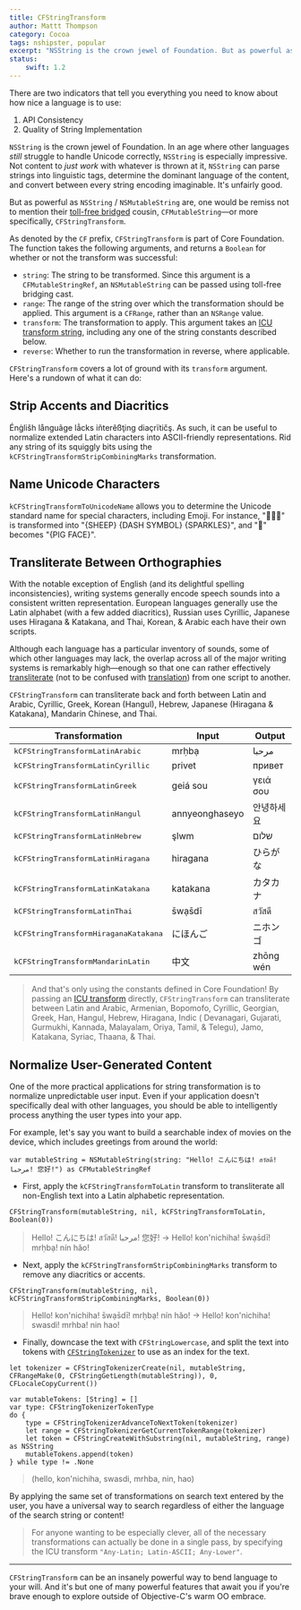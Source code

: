 ```yaml
---
title: CFStringTransform
author: Mattt Thompson
category: Cocoa
tags: nshipster, popular
excerpt: "NSString is the crown jewel of Foundation. But as powerful as it is, one would be remiss not to mention its toll-free bridged cousin, CFMutableString—or more specifically, CFStringTransform."
status:
    swift: 1.2
---
```


There are two indicators that tell you everything you need to know about how nice a language is to use:

1. API Consistency
2. Quality of String Implementation

`NSString` is the crown jewel of Foundation. In an age where other languages _still_ struggle to handle Unicode correctly, `NSString` is especially impressive. Not content to _just work_ with whatever is thrown at it, `NSString` can parse strings into linguistic tags, determine the dominant language of the content, and convert between every string encoding imaginable. It's unfairly good.

But as powerful as `NSString` / `NSMutableString` are, one would be remiss not to mention their [toll-free bridged](http://developer.apple.com/library/ios/#documentation/CoreFoundation/Conceptual/CFDesignConcepts/Articles/tollFreeBridgedTypes.html) cousin, `CFMutableString`—or more specifically, `CFStringTransform`.

As denoted by the `CF` prefix, `CFStringTransform` is part of Core Foundation. The function takes the following arguments, and returns a `Boolean` for whether or not the transform was successful:

- `string`: The string to be transformed. Since this argument is a `CFMutableStringRef`, an `NSMutableString` can be passed using toll-free bridging cast.
- `range`: The range of the string over which the transformation should be applied. This argument is a `CFRange`, rather than an `NSRange` value.
- `transform`: The transformation to apply. This argument takes an [ICU transform string](http://userguide.icu-project.org/transforms/general), including any one of the string constants described below.
- `reverse`: Whether to run the transformation in reverse, where applicable.

`CFStringTransform` covers a lot of ground with its `transform` argument. Here's a rundown of what it can do:

## Strip Accents and Diacritics

Énġlišh långuãge lẳcks iñterêßţing diaçrïtičş. As such, it can be useful to normalize extended Latin characters into ASCII-friendly representations. Rid any string of its squiggly bits using the `kCFStringTransformStripCombiningMarks` transformation.

## Name Unicode Characters

`kCFStringTransformToUnicodeName` allows you to determine the Unicode standard name for special characters, including Emoji. For instance, "🐑💨✨" is transformed into "{SHEEP} {DASH SYMBOL} {SPARKLES}", and "🐷" becomes "{PIG FACE}".

## Transliterate Between Orthographies

With the notable exception of English (and its delightful spelling inconsistencies), writing systems generally encode speech sounds into a consistent written representation. European languages generally use the Latin alphabet (with a few added diacritics), Russian uses Cyrillic, Japanese uses Hiragana & Katakana, and Thai, Korean, & Arabic each have their own scripts.

Although each language has a particular inventory of sounds, some of which other languages may lack, the overlap across all of the major writing systems is remarkably high—enough so that one can rather effectively [transliterate](http://en.wikipedia.org/wiki/Transliteration) (not to be confused with [translation](http://en.wikipedia.org/wiki/Translation)) from one script to another.

`CFStringTransform` can transliterate back and forth between Latin and Arabic, Cyrillic, Greek, Korean (Hangul), Hebrew, Japanese (Hiragana & Katakana), Mandarin Chinese, and Thai.

<table>
  <thead>
    <tr>
      <th>Transformation</th>
      <th>Input</th>
      <th>Output</th>
    </tr>
  </thead>
  <tbody>
    <tr>
      <td><tt>kCFStringTransformLatinArabic</tt></td>
      <td>mrḥbạ</td>
      <td>مرحبا</td>
    </tr>
    <tr>
      <td><tt>kCFStringTransformLatinCyrillic</tt></td>
      <td>privet</td>
      <td>привет</td>
    </tr>
    <tr>
      <td><tt>kCFStringTransformLatinGreek</tt></td>
      <td>geiá sou</td>
      <td>γειά σου</td>
    </tr>
    <tr>
      <td><tt>kCFStringTransformLatinHangul</tt></td>
      <td>annyeonghaseyo</td>
      <td>안녕하세요</td>
    </tr>
    <tr>
      <td><tt>kCFStringTransformLatinHebrew</tt></td>
      <td>şlwm</td>
      <td>שלום</td>
    </tr>
    <tr>
      <td><tt>kCFStringTransformLatinHiragana</tt></td>
      <td>hiragana</td>
      <td>ひらがな</td>
    </tr>
    <tr>
      <td><tt>kCFStringTransformLatinKatakana</tt></td>
      <td>katakana</td>
      <td>カタカナ</td>
    </tr>
    <tr>
      <td><tt>kCFStringTransformLatinThai</tt></td>
      <td>s̄wạs̄dī</td>
      <td>สวัสดี</td>
    </tr>
    <tr>
      <td><tt>kCFStringTransformHiraganaKatakana</tt></td>
      <td>にほんご</td>
      <td>ニホンゴ</td>
    </tr>
    <tr>
      <td><tt>kCFStringTransformMandarinLatin</tt></td>
      <td>中文</td>
      <td>zhōng wén</td>
    </tr>
  </tbody>
</table>

> And that's only using the constants defined in Core Foundation! By passing an [ICU transform](http://userguide.icu-project.org/transforms/general#TOC-ICU-Transliterators) directly, `CFStringTransform` can transliterate between Latin and Arabic, Armenian, Bopomofo, Cyrillic, Georgian, Greek, Han, Hangul, Hebrew, Hiragana, Indic ( Devanagari, Gujarati, Gurmukhi, Kannada, Malayalam, Oriya, Tamil, & Telegu), Jamo, Katakana, Syriac, Thaana, & Thai.

## Normalize User-Generated Content

One of the more practical applications for string transformation is to normalize unpredictable user input. Even if your application doesn't specifically deal with other languages, you should be able to intelligently process anything the user types into your app.

For example, let's say you want to build a searchable index of movies on the device, which includes greetings from around the world:

~~~{swift}
var mutableString = NSMutableString(string: "Hello! こんにちは! สวัสดี! مرحبا! 您好!") as CFMutableStringRef
~~~

- First, apply the `kCFStringTransformToLatin` transform to transliterate all non-English text into a Latin alphabetic representation.

~~~{swift}
CFStringTransform(mutableString, nil, kCFStringTransformToLatin, Boolean(0))
~~~

> Hello! こんにちは! สวัสดี! مرحبا! 您好! →
> Hello! kon'nichiha! s̄wạs̄dī! mrḥbạ! nín hǎo!

- Next, apply the `kCFStringTransformStripCombiningMarks` transform to remove any diacritics or accents.

~~~{swift}
CFStringTransform(mutableString, nil, kCFStringTransformStripCombiningMarks, Boolean(0))
~~~

> Hello! kon'nichiha! s̄wạs̄dī! mrḥbạ! nín hǎo! →
> Hello! kon'nichiha! swasdi! mrhba! nin hao!

- Finally, downcase the text with `CFStringLowercase`, and split the text into tokens with [`CFStringTokenizer`](https://developer.apple.com/library/mac/#documentation/CoreFoundation/Reference/CFStringTokenizerRef/Reference/reference.html) to use as an index for the text.

~~~{swift}
let tokenizer = CFStringTokenizerCreate(nil, mutableString, CFRangeMake(0, CFStringGetLength(mutableString)), 0, CFLocaleCopyCurrent())

var mutableTokens: [String] = []
var type: CFStringTokenizerTokenType
do {
    type = CFStringTokenizerAdvanceToNextToken(tokenizer)
    let range = CFStringTokenizerGetCurrentTokenRange(tokenizer)
    let token = CFStringCreateWithSubstring(nil, mutableString, range) as NSString
    mutableTokens.append(token)
} while type != .None
~~~

> (hello, kon'nichiha, swasdi, mrhba, nin, hao)

By applying the same set of transformations on search text entered by the user, you have a universal way to search regardless of either the language of the search string or content!

> For anyone wanting to be especially clever, all of the necessary transformations can actually be done in a single pass, by specifying the ICU transform `"Any-Latin; Latin-ASCII; Any-Lower"`.

* * *

`CFStringTransform` can be an insanely powerful way to bend language to your will. And it's but one of many powerful features that await you if you're brave enough to explore outside of Objective-C's warm OO embrace.
